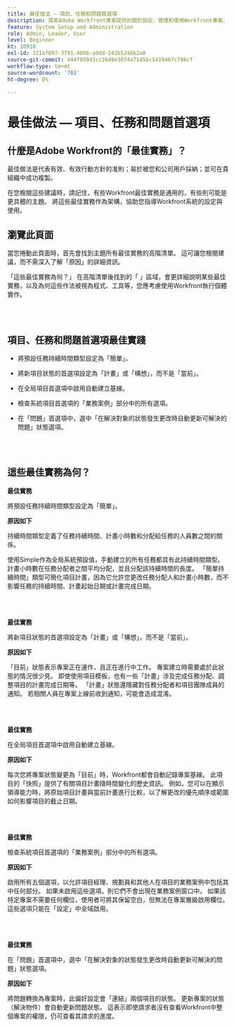 ```yaml
---
title: 最佳做法 — 項目、任務和問題首選項
description: 探索Adobe Workfront專家提供的關於設定、管理和使用Workfront專案、工作和問題偏好設定的最佳實務建議。
feature: System Setup and Administration
role: Admin, Leader, User
level: Beginner
kt: 10918
exl-id: 321af897-3791-4b06-a9dd-241b5246b2a0
source-git-commit: 444f059d3cc26d8e3074a7145bc5419407c786cf
workflow-type: tm+mt
source-wordcount: '702'
ht-degree: 0%

---
```


# 最佳做法 — 項目、任務和問題首選項

## 什麼是Adobe Workfront的「最佳實務」？

最佳做法是代表有效、有效行動方針的准則；易於被您和公司用戶採納；並可在貴組織中成功複製。

在您檢閱這些建議時，請記住，有些Workfront最佳實務是通用的，有些則可能是更具體的主題。 將這些最佳實務作為架構，協助您指導Workfront系統的設定與使用。

## 瀏覽此頁面

當您捲動此頁面時，首先會找到主題所有最佳實務的高階清單。 這可讓您檢閱建議，而不需深入了解「原因」的詳細資訊。

「這些最佳實務為何？」 在高階清單後找到的「 」區域，會更詳細說明某些最佳實務，以及為何這些作法被視為程式、工具等，您應考慮使用Workfront執行個體實作。

</br>
</br>

## 項目、任務和問題首選項最佳實踐

* 將預設任務持續時間類型設定為「簡單」。

* 將新項目狀態的首選項設定為「計畫」或「構想」，而不是「當前」。

* 在全局項目首選項中啟用自動建立基線。

* 檢查系統項目首選項的「業務案例」部分中的所有選項。

* 在「問題」首選項中，選中「在解決對象的狀態發生更改時自動更新可解決的問題」狀態選項。

</br>
</br>


## 這些最佳實務為何？

**最佳實務**

將預設任務持續時間類型設定為「簡單」。

**原因如下**

持續時間類型定義了任務持續時間、計畫小時數和分配給任務的人員數之間的關係。

使用Simple作為全局系統預設值，手動建立的所有任務都具有此持續時間類型。 計畫小時數在任務分配者之間平均分配，並且分配該持續時間的長度。 「簡單持續時間」類型可簡化項目計畫，因為它允許您更改任務分配人和計畫小時數，而不影響任務的持續時間、計畫起始日期或計畫完成日期。

</br>
</br>

**最佳實務**

將新項目狀態的首選項設定為「計畫」或「構想」，而不是「當前」。

**原因如下**

「目前」狀態表示專案正在運作，且正在進行中工作。 專案建立時需要處於此狀態的情況很少見。 即使使用項目模板，也有一些「計畫」涉及完成任務分配、調整項目的計畫完成日期等。 「計畫」狀態還隱藏對任務分配者和項目團隊成員的通知。 若相關人員在專案上線前收到通知，可能會造成混淆。

</br>
</br>

**最佳實務**

在全局項目首選項中啟用自動建立基線。

**原因如下**

每次您將專案狀態變更為「目前」時，Workfront都會自動記錄專案基線。 此項目的「快照」提供了有關項目計畫隨時間變化的歷史資訊。 例如，您可以在顯示領導能力時，將原始項目計畫與當前計畫進行比較，以了解更改的優先順序或範圍如何影響項目的截止日期。

</br>
</br>

**最佳實務**

檢查系統項目首選項的「業務案例」部分中的所有選項。

**原因如下**

啟用所有五個選項，以允許項目經理、規劃員和其他人在項目的業務案例中包括其中任何部分。 如果未啟用這些選項，則它們不會出現在業務案例窗口中。 如果該特定專案不需要任何欄位，使用者可將其保留空白，但無法在專案層級啟用欄位。 這些選項只能在「設定」中全域啟用。

</br>
</br>

**最佳實務**

在「問題」首選項中，選中「在解決對象的狀態發生更改時自動更新可解決的問題」狀態選項。

**原因如下**

將問題轉換為專案時，此偏好設定會「連結」兩個項目的狀態。 更新專案的狀態（解決物件）會自動更新問題狀態。 這表示即使請求者沒有查看Workfront中整個專案的權限，仍可查看其請求的進度。
